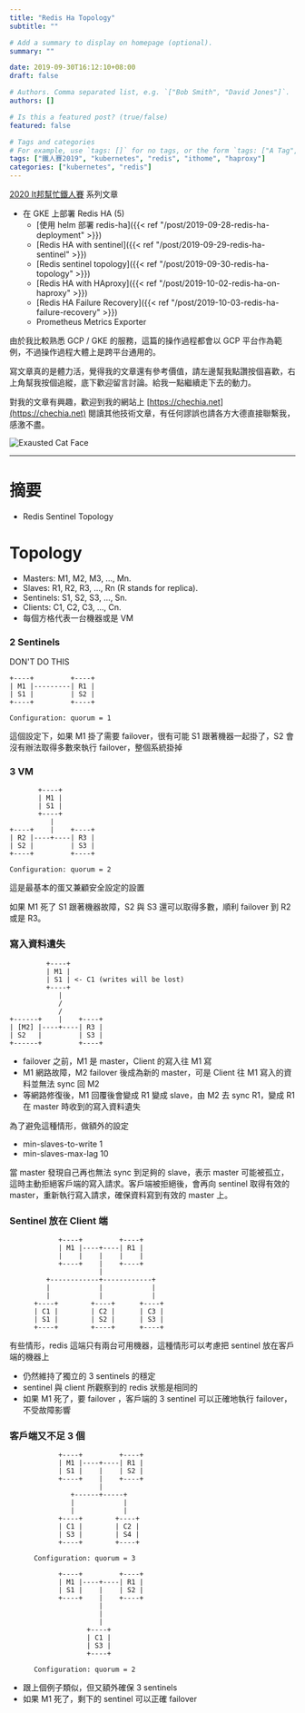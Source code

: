 ```yaml
---
title: "Redis Ha Topology"
subtitle: ""

# Add a summary to display on homepage (optional).
summary: ""

date: 2019-09-30T16:12:10+08:00
draft: false

# Authors. Comma separated list, e.g. `["Bob Smith", "David Jones"]`.
authors: []

# Is this a featured post? (true/false)
featured: false

# Tags and categories
# For example, use `tags: []` for no tags, or the form `tags: ["A Tag", "Another Tag"]` for one or more tags.
tags: ["鐵人賽2019", "kubernetes", "redis", "ithome", "haproxy"]
categories: ["kubernetes", "redis"]
---
```


[2020 It邦幫忙鐵人賽](https://ithelp.ithome.com.tw/2020ironman) 系列文章

- 在 GKE 上部署 Redis HA (5)
  - [使用 helm 部署 redis-ha]({{< ref "/post/2019-09-28-redis-ha-deployment" >}})
  - [Redis HA with sentinel]({{< ref "/post/2019-09-29-redis-ha-sentinel" >}})
  - [Redis sentinel topology]({{< ref "/post/2019-09-30-redis-ha-topology" >}})
  - [Redis HA with HAproxy]({{< ref "/post/2019-10-02-redis-ha-on-haproxy" >}})
  - [Redis HA Failure Recovery]({{< ref "/post/2019-10-03-redis-ha-failure-recovery" >}})
  - Prometheus Metrics Exporter

由於我比較熟悉 GCP / GKE 的服務，這篇的操作過程都會以 GCP 平台作為範例，不過操作過程大體上是跨平台通用的。

寫文章真的是體力活，覺得我的文章還有參考價值，請左邊幫我點讚按個喜歡，右上角幫我按個追縱，底下歡迎留言討論。給我一點繼續走下去的動力。

對我的文章有興趣，歡迎到我的網站上 [https://chechia.net](https://chechia.net) 閱讀其他技術文章，有任何謬誤也請各方大德直接聯繫我，感激不盡。

![Exausted Cat Face](https://d32l83enj9u8rg.cloudfront.net/wp-content/uploads/iStock-966846550-cat-overheating-simonkr-1-940x470.jpg)

---

# 摘要

* Redis Sentinel Topology

# Topology

* Masters: M1, M2, M3, ..., Mn.
* Slaves: R1, R2, R3, ..., Rn (R stands for replica).
* Sentinels: S1, S2, S3, ..., Sn.
* Clients: C1, C2, C3, ..., Cn.
* 每個方格代表一台機器或是 VM

### 2 Sentinels

DON'T DO THIS

```
+----+         +----+
| M1 |---------| R1 |
| S1 |         | S2 |
+----+         +----+

Configuration: quorum = 1
```

這個設定下，如果 M1 掛了需要 failover，很有可能 S1 跟著機器一起掛了，S2 會沒有辦法取得多數來執行 failover，整個系統掛掉

### 3 VM

```
       +----+
       | M1 |
       | S1 |
       +----+
          |
+----+    |    +----+
| R2 |----+----| R3 |
| S2 |         | S3 |
+----+         +----+

Configuration: quorum = 2
```

這是最基本的蛋又兼顧安全設定的設置

如果 M1 死了 S1 跟著機器故障，S2 與 S3 還可以取得多數，順利 failover 到 R2 或是 R3。

### 寫入資料遺失

```
         +----+
         | M1 |
         | S1 | <- C1 (writes will be lost)
         +----+
            |
            /
            /
+------+    |    +----+
| [M2] |----+----| R3 |
| S2   |         | S3 |
+------+         +----+
```

* failover 之前，M1 是 master，Client 的寫入往 M1 寫
* M1 網路故障，M2 failover 後成為新的 master，可是 Client 往 M1 寫入的資料並無法 sync 回 M2
* 等網路修復後，M1 回覆後會變成 R1 變成 slave，由 M2 去 sync R1，變成 R1 在 master 時收到的寫入資料遺失

為了避免這種情形，做額外的設定

* min-slaves-to-write 1
* min-slaves-max-lag 10

當 master 發現自己再也無法 sync 到足夠的 slave，表示 master 可能被孤立，這時主動拒絕客戶端的寫入請求。客戶端被拒絕後，會再向 sentinel 取得有效的 master，重新執行寫入請求，確保資料寫到有效的 master 上。

### Sentinel 放在 Client 端

```
            +----+         +----+
            | M1 |----+----| R1 |
            |    |    |    |    |
            +----+    |    +----+
                      |
         +------------+------------+
         |            |            |
         |            |            |
      +----+        +----+      +----+
      | C1 |        | C2 |      | C3 |
      | S1 |        | S2 |      | S3 |
      +----+        +----+      +----+
```

有些情形，redis 這端只有兩台可用機器，這種情形可以考慮把 sentinel 放在客戶端的機器上

* 仍然維持了獨立的 3 sentinels 的穩定
* sentinel 與 client 所觀察到的 redis 狀態是相同的
* 如果 M1 死了，要 failover ，客戶端的 3 sentinel 可以正確地執行 failover，不受故障影響

### 客戶端又不足 3 個

```
            +----+         +----+
            | M1 |----+----| R1 |
            | S1 |    |    | S2 |
            +----+    |    +----+
                      |
               +------+-----+
               |            |  
               |            |
            +----+        +----+
            | C1 |        | C2 |
            | S3 |        | S4 |
            +----+        +----+

      Configuration: quorum = 3

            +----+         +----+
            | M1 |----+----| R1 |
            | S1 |    |    | S2 |
            +----+    |    +----+
                      |
                      |        
                      |        
                   +----+      
                   | C1 |      
                   | S3 |      
                   +----+      

      Configuration: quorum = 2
```

* 跟上個例子類似，但又額外確保 3 sentinels
* 如果 M1 死了，剩下的 sentinel 可以正確 failover
